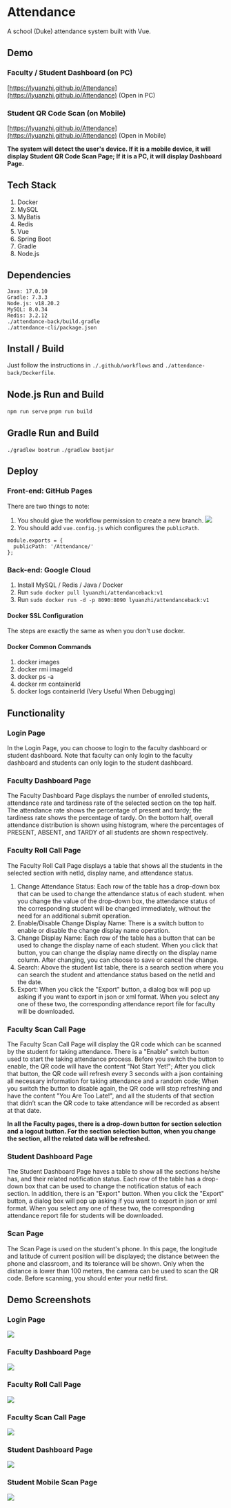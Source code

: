 # Attendance
A school (Duke) attendance system built with Vue.

## Demo
### Faculty / Student Dashboard (on PC)
[https://lyuanzhi.github.io/Attendance](https://lyuanzhi.github.io/Attendance) (Open in PC)
### Student QR Code Scan (on Mobile)
[https://lyuanzhi.github.io/Attendance](https://lyuanzhi.github.io/Attendance) (Open in Mobile)

**The system will detect the user's device. If it is a mobile device, it will display Student QR Code Scan Page; If it is a PC, it will display Dashboard Page.**

## Tech Stack
1. Docker
2. MySQL
3. MyBatis
4. Redis
5. Vue
6. Spring Boot
7. Gradle
8. Node.js

## Dependencies
```
Java: 17.0.10
Gradle: 7.3.3
Node.js: v18.20.2
MySQL: 8.0.34
Redis: 3.2.12
./attendance-back/build.gradle
./attendance-cli/package.json
```

## Install / Build
Just follow the instructions in ```./.github/workflows``` and ```./attendance-back/Dockerfile```.

## Node.js Run and Build
```npm run serve```
```pnpm run build```

## Gradle Run and Build
```./gradlew bootrun```
```./gradlew bootjar```

## Deploy
### Front-end: GitHub Pages
There are two things to note:
1. You should give the workflow permission to create a new branch.
![](imgs/deploynote1.png)
2. You should add ```vue.config.js``` which configures the ```publicPath```.
```
module.exports = {
  publicPath: '/Attendance/'
};
```

### Back-end: Google Cloud
1. Install MySQL / Redis / Java / Docker
2. Run ```sudo docker pull lyuanzhi/attendanceback:v1```
3. Run ```sudo docker run -d -p 8090:8090 lyuanzhi/attendanceback:v1```

#### Docker SSL Configuration
The steps are exactly the same as when you don't use docker.

#### Docker Common Commands
1. docker images
2. docker rmi imageId
3. docker ps -a
4. docker rm containerId
5. docker logs containerId (Very Useful When Debugging)

## Functionality
### Login Page
In the Login Page, you can choose to login to the faculty dashboard or student dashboard. Note that faculty can only login to the faculty dashboard and students can only login to the student dashboard.

### Faculty Dashboard Page
The Faculty Dashboard Page displays the number of enrolled students, attendance rate and tardiness rate of the selected section on the top half. The attendance rate shows the percentage of present and tardy; the tardiness rate shows the percentage of tardy. On the bottom half, overall attendance distribution is shown using histogram, where the percentages of PRESENT, ABSENT, and TARDY of all students are shown respectively.

### Faculty Roll Call Page
The Faculty Roll Call Page displays a table that shows all the students in the selected section with netId, display name, and attendance status.
1. Change Attendance Status: Each row of the table has a drop-down box that can be used to change the attendance status of each student. when you change the value of the drop-down box, the attendance status of the corresponding student will be changed immediately, without the need for an additional submit operation.
2. Enable/Disable Change Display Name: There is a switch button to enable or disable the change display name operation.
3. Change Display Name: Each row of the table has a button that can be used to change the display name of each student. When you click that button, you can change the display name directly on the display name column. After changing, you can choose to save or cancel the change.
4. Search: Above the student list table, there is a search section where you can search the student and attendance status based on the netId and the date.
5. Export: When you click the "Export" button, a dialog box will pop up asking if you want to export in json or xml format. When you select any one of these two, the corresponding attendance report file for faculty will be downloaded.

### Faculty Scan Call Page
The Faculty Scan Call Page will display the QR code which can be scanned by the student for taking attendance. There is a "Enable" switch button used to start the taking attendance process. Before you switch the button to enable, the QR code will have the content "Not Start Yet!"; After you click that button, the QR code will refresh every 3 seconds with a json containing all necessary information for taking attendance and a random code; When you switch the button to disable again, the QR code will stop refreshing and have the content "You Are Too Late!", and all the students of that section that didn’t scan the QR code to take attendance will be recorded as absent at that date.

**In all the Faculty pages, there is a drop-down button for section selection and a logout button. For the section selection button, when you change the section, all the related data will be refreshed.**

### Student Dashboard Page
The Student Dashboard Page haves a table to show all the sections he/she has, and their related notification status. Each row of the table has a drop-down box that can be used to change the notification status of each section. In addition, there is an "Export" button. When you click the "Export" button, a dialog box will pop up asking if you want to export in json or xml format. When you select any one of these two, the corresponding attendance report file for students will be downloaded.

### Scan Page
The Scan Page is used on the student's phone. In this page, the longitude and latitude of current position will be displayed; the distance between the phone and classroom, and its tolerance will be shown. Only when the distance is lower than 100 meters, the camera can be used to scan the QR code. Before scanning, you should enter your netId first.

## Demo Screenshots
### Login Page
![](imgs/login.png)

### Faculty Dashboard Page
![](imgs/facultydashboard.png)

### Faculty Roll Call Page
![](imgs/rollcall.png)

### Faculty Scan Call Page
![](imgs/scancall.png)

### Student Dashboard Page
![](imgs/studentbashboard.png)

### Student Mobile Scan Page
![](imgs/mobilescan.png)
